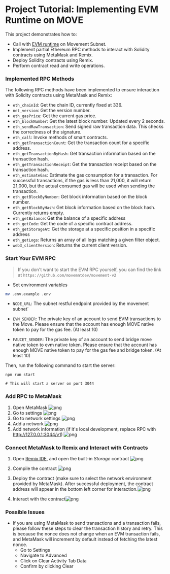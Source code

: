 # Project Tutorial: Implementing EVM Runtime on MOVE

This project demonstrates how to:

- Call with [EVM runtime](https://github.com/movemntdev/movement-v2/blob/main/aptos-move/framework/aptos-framework/sources/evm/evm.move) on Movement Subnet.
- Implement partial Ethereum RPC methods to interact with Solidity contracts using MetaMask and Remix.
- Deploy Solidity contracts using Remix.
- Perform contract read and write operations.


### Implemented RPC Methods

The following RPC methods have been implemented to ensure interaction with Solidity contracts using MetaMask and Remix:

- `eth_chainId`: Get the chain ID, currently fixed at 336.
- `net_version`: Get the version number.
- `eth_gasPrice`: Get the current gas price.
- `eth_blockNumber`: Get the latest block number. Updated every 2 seconds.
- `eth_sendRawTransaction`: Send signed raw transaction data. This checks the correctness of the signature.
- `eth_call`: Invoke methods of smart contracts.
- `eth_getTransactionCount`: Get the transaction count for a specific address.
- `eth_getTransactionByHash`: Get transaction information based on the transaction hash.
- `eth_getTransactionReceipt`: Get the transaction receipt based on the transaction hash.
- `eth_estimateGas`: Estimate the gas consumption for a transaction. For successful transactions, if the gas is less than 21,000, it will return 21,000, but the actual consumed gas will be used when sending the transaction.
- `eth_getBlockByNumber`: Get block information based on the block number.
- `eth_getBlockByHash`: Get block information based on the block hash. Currently returns empty.
- `eth_getBalance`: Get the balance of a specific address
- `eth_getCode`: Get the code of a specific contract address.
- `eth_getStorageAt`: Get the storage at a specific position in a specific address
- `eth_getLogs`: Returns an array of all logs matching a given filter object. 
- `web3_clientVersion`: Returns the current client version. 


### Start Your EVM RPC

> If you don't want to start the EVM RPC yourself, you can find the link at `https://github.com/movemntdev/movement-v2`

- Set environment variables
```bash
mv .env.example .env
```

- `NODE_URL`: The subnet restful endpoint provided by the movement subnet`

- `EVM_SENDER`: The private key of an account to send EVM transactions to the Move. Please ensure that the account has enough MOVE native token to pay for the gas fee. (At least 10)

- `FAUCET_SENDER`: The private key of an account to send bridge move native token to evm native token. Please ensure that the account has enough MOVE native token to pay for the gas fee and bridge token. (At least 10)


Then, run the following command to start the server:

```
npn run start

# This will start a server on port 3044
```


### Add RPC to MetaMask

1. Open MetaMask ![png](static/d17J7RxpqC.png)
2. Go to settings ![png](static/KhoOwatzms.png)
3. Go to network settings ![png](static/d5L1LFOLZR.png)
4. Add a network ![png](static/nwzl29YTEb.png)
5. Add network information (if it's local development, replace RPC with http://127.0.0.1:3044/v1) ![png](static/chrome_xvlAxtXOYq.png)

### Connect MetaMask to Remix and Interact with Contracts

1. Open [Remix IDE](http://remix.ethereum.org/), and open the built-in _Storage_ contract ![png](static/chrome_ci8sbs7hKq.png)
2. Compile the contract ![png](static/chrome_YU6sTLmcb3.png)
3. Deploy the contract (make sure to select the network environment provided by MetaMask). After successful deployment, the contract address will appear in the bottom left corner for interaction.![png](static/chrome_WIbIq1LHp5.png)

4. Interact with the contract![png](static/chrome_pYLDdKbT6Z.png)

### Possible Issues

- If you are using MetaMask to send transactions and a transaction fails, please follow these steps to clear the transaction history and retry. This is because the nonce does not change when an EVM transaction fails, and MetaMask will increment by default instead of fetching the latest nonce.
    - Go to Settings
    - Navigate to Advanced
    - Click on Clear Activity Tab Data
    - Confirm by clicking Clear
